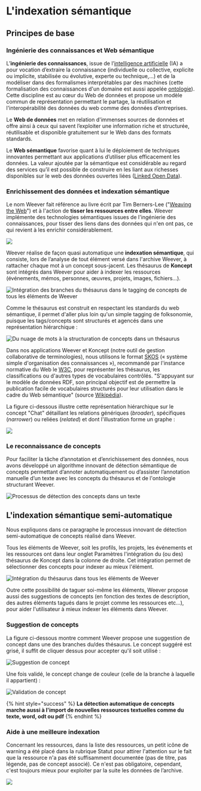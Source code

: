 # L'indexation sémantique

## Principes de base

### Ingénierie des connaissances et Web sémantique

L’**ingénierie des connaissances**, issue de l’[intelligence artificielle](https://afia.asso.fr/wp-content/uploads/2015/06/diamant-2018-1.png) \(IA\) a pour vocation d’extraire la connaissance \(individuelle ou collective, explicite ou implicite, stabilisée ou évolutive, experte ou technique,...\) et de la modéliser dans des formalismes interprétables par des machines \(cette formalisation des connaissances d'un domaine est aussi appelée [ontologie](https://f-origin.hypotheses.org/wp-content/blogs.dir/2791/files/2016/03/29160324_aussenac_diaporama.pdf)\). Cette discipline est au cœur du Web de données et propose un modèle commun de représentation permettant le partage, la réutilisation et l'interopérabilité des données du web comme des données d’entreprises.

Le **Web de données** met en relation d'immenses sources de données et offre ainsi à ceux qui savent l’exploiter une information riche et structurée, réutilisable et disponible gratuitement sur le Web dans des formats standards.

Le **Web sémantique** favorise quant à lui le déploiement de techniques innovantes permettant aux applications d’utiliser plus efficacement les données. La valeur ajoutée par la sémantique est considérable au regard des services qu’il est possible de construire en les liant aux richesses disponibles sur le web des données ouvertes liées \([Linked Open Data](https://fr.wikipedia.org/wiki/Linked_open_data)\).

### Enrichissement des données et indexation sémantique

Le nom Weever fait référence au livre écrit par Tim Berners-Lee \("[Weaving the Web](https://www.w3.org/People/Berners-Lee/Weaving/Overview.html)"\) et à l'action de **tisser les ressources entre elles**. Weever implémente des technologies sémantiques issues de l'ingénierie des connaissances, pour tisser des liens dans des données qui n'en ont pas, ce qui revient à les enrichir considérablement.

![](../.gitbook/assets/image%20%2854%29.png)

Weever réalise de façon quasi automatique une **indexation sémantique**, qui consiste, lors de l’analyse de tout élément versé dans l'archive Weever, à rattacher chaque mot à un concept sous-jacent. Les thésaurus de **Koncept** sont intégrés dans Weever pour aider à indexer les ressources \(événements, mémos, personnes, œuvres, projets, images, fichiers...\). 

![Int&#xE9;gration des branches du th&#xE9;saurus dans le tagging de concepts de tous les &#xE9;l&#xE9;ments de Weever](../.gitbook/assets/image%20%2832%29.png)

Comme le thésaurus est construit en respectant les standards du web sémantique, il permet d'aller plus loin qu'un simple tagging de folksonomie, puisque les tags/concepts sont structurés et agencés dans une représentation hiérarchique : 

![Du nuage de mots &#xE0; la structuration de concepts dans un th&#xE9;saurus](../.gitbook/assets/image%20%2815%29.png)

Dans nos applications Weever et Koncept \(notre outil de gestion collaborative de terminologies\), nous utilisons le format [SKOS](http://www.ala.org/alcts/resources/z687/skos) \(« système simple d'organisation des connaissances »\), recommandé par l'instance normative du Web le [W3C](https://www.w3.org/), pour représenter les thésaurus, les classifications ou d'autres types de vocabulaires contrôlés. "S'appuyant sur le modèle de données RDF, son principal objectif est de permettre la publication facile de vocabulaires structurés pour leur utilisation dans le cadre du Web sémantique" \(source [Wikipédia](https://fr.wikipedia.org/wiki/Simple_Knowledge_Organization_System)\). 

La figure ci-dessous illustre cette représentation hiérarchique sur le concept "Chat" détaillant les relations génériques \(_broader_\), spécifiques \(_narrower_\) ou reliées \(_related_\) et dont l'illustration forme un graphe :

![](../.gitbook/assets/image%20%2857%29.png)

### Le reconnaissance de concepts

Pour faciliter la tâche d’annotation et d’enrichissement des données, nous avons développé un algorithme innovant de détection sémantique de concepts permettant d’annoter automatiquement ou d’assister l’annotation manuelle d’un texte avec les concepts du thésaurus et de l'ontologie structurant Weever.

![Processus de d&#xE9;tection des concepts dans un texte](../.gitbook/assets/image%20%2849%29.png)

## L'indexation sémantique semi-automatique

Nous expliquons dans ce paragraphe le processus innovant de détection semi-automatique de concepts réalisé dans Weever.

Tous les éléments de Weever, soit les profils, les projets, les événements et les ressources ont dans leur onglet Paramètres l'intégration du \(ou des\) thésaurus de Koncept dans la colonne de droite. Cet intégration permet de sélectionner des concepts pour indexer au mieux l'élément. 

![Int&#xE9;gration du th&#xE9;saurus dans tous les &#xE9;l&#xE9;ments de Weever](../.gitbook/assets/index.png)

Outre cette possibilité de taguer soi-même les éléments, Weever propose aussi des suggestions de concepts \(en fonction des textes de description, des autres éléments tagués dans le projet comme les ressources etc...\), pour aider l'utilisateur à mieux indexer les éléments dans Weever.

### Suggestion de concepts

La figure ci-dessous montre comment Weever propose une suggestion de concept dans une des branches du/des thésaurus. Le concept suggéré est grisé, il suffit de cliquer dessus pour accepter qu'il soit utilisé : 

![Suggestion de concept](../.gitbook/assets/image%20%2859%29.png)

Une fois validé, le concept change de couleur \(celle de la branche à laquelle il appartient\) : 

![Validation de concept](../.gitbook/assets/image%20%2829%29.png)

{% hint style="success" %}
**La détection automatique de concepts marche aussi à l'import de nouvelles ressources textuelles comme du texte, word, odt ou pdf**
{% endhint %}

### Aide à une meilleure indexation

Concernant les ressources, dans la liste des ressources, un petit icône de warning a été placé dans la rubrique Statut pour attirer l'attention sur le fait que la ressource n'a pas été suffisamment documentée \(pas de titre, pas légende, pas de concept associé\). Ce n'est pas obligatoire, cependant, c'est toujours mieux pour exploiter par la suite les données de l’archive.

![](../.gitbook/assets/image%20%2825%29.png)


